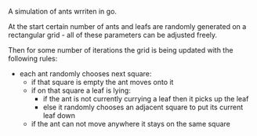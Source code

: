 A simulation of ants wrriten in go.

At the start certain number of ants and leafs are randomly generated on a rectangular grid - all of these parameters can be adjusted freely.

Then for some number of iterations the grid is being updated with the following rules:

- each ant randomly chooses next square:
    - if that square is empty the ant moves onto it
    - if on that square a leaf is lying:
        - if the ant is not currently currying a leaf then it picks up the leaf
        - else it randomly chooses an adjacent square to put its current leaf down
    - if the ant can not move anywhere it stays on the same square
